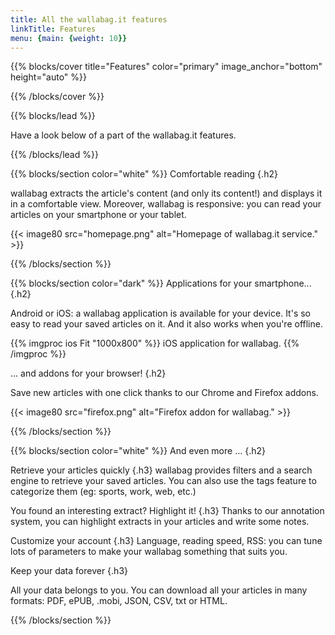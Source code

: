 ```yaml
---
title: All the wallabag.it features
linkTitle: Features
menu: {main: {weight: 10}}
---
```


{{% blocks/cover title="Features" color="primary" image_anchor="bottom" height="auto" %}}

{{% /blocks/cover %}}

{{% blocks/lead %}}

Have a look below of a part of the wallabag.it features.

{{% /blocks/lead %}}

{{% blocks/section color="white" %}}
Comfortable reading
{.h2}

wallabag extracts the article's content (and only its content!) and displays it in a comfortable view. Moreover, wallabag is responsive: you can read your articles on your smartphone or your tablet.

{{< image80 src="homepage.png" alt="Homepage of wallabag.it service." >}}

{{% /blocks/section %}}

{{% blocks/section color="dark" %}}
Applications for your smartphone...
{.h2}

Android or iOS: a wallabag application is available for your device. It's so easy to read your saved articles on it. And it also works when you're offline.

{{% imgproc ios Fit "1000x800" %}}
iOS application for wallabag.
{{% /imgproc %}}

... and addons for your browser!
{.h2}

Save new articles with one click thanks to our Chrome and Firefox addons.

{{< image80 src="firefox.png" alt="Firefox addon for wallabag." >}}

{{% /blocks/section %}}

{{% blocks/section color="white" %}}
And even more ...
{.h2}

Retrieve your articles quickly
{.h3}
wallabag provides filters and a search engine to retrieve your saved articles.
You can also use the tags feature to categorize them (eg: sports, work, web, etc.)

You found an interesting extract? Highlight it!
{.h3}
Thanks to our annotation system, you can highlight extracts in your articles and write some notes.

Customize your account
{.h3}
Language, reading speed, RSS: you can tune lots of parameters to make your wallabag something that suits you.

Keep your data forever
{.h3}

All your data belongs to you. You can download all your articles in many formats: PDF, ePUB, .mobi, JSON, CSV, txt or HTML.

{{% /blocks/section %}}
